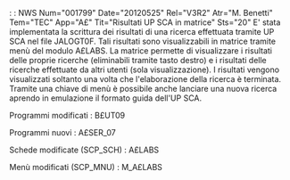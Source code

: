  :  : NWS Num="001799" Date="20120525" Rel="V3R2" Atr="M. Benetti" Tem="TEC" App="A£" Tit="Risultati UP SCA in matrice" Sts="20"
E' stata implementata la scrittura dei risultati di una ricerca effettuata tramite UP SCA nel file JALOGT0F.
Tali risultati sono visualizzabili in matrice tramite menù del modulo A£LABS.
La matrice permette di visualizzare i risultati delle proprie ricerche (eliminabili tramite tasto destro) e i risultati delle ricerche effettuate da altri utenti (sola visualizzazione).
I risultati vengono visualizzati soltanto una volta che l'elaborazione della ricerca è terminata.
Tramite una chiave di menù è possibile anche lanciare una nuova ricerca aprendo in emulazione il formato guida dell'UP SCA.

Programmi modificati : 
B£UT09

Programmi nuovi : 
A£SER_07

Schede modificate (SCP_SCH) : 
A£LABS

Menù modificati (SCP_MNU) : 
M_A£LABS
